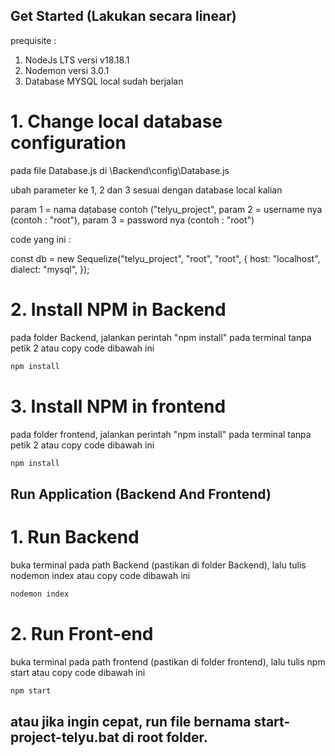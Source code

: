 ## Get Started (Lakukan secara linear)

prequisite : 
1. NodeJs LTS versi v18.18.1
2. Nodemon versi 3.0.1
3. Database MYSQL local sudah berjalan

# 1. Change local database configuration

pada file Database.js di \Backend\config\Database.js

ubah parameter ke 1, 2 dan 3 sesuai dengan database local kalian 

param 1 = nama database contoh ("telyu_project",
param 2 = username nya (contoh : "root"),
param 3 = password nya (contoh : "root")

code yang ini : 

const db = new Sequelize("telyu_project", "root", "root", {
  host: "localhost",
  dialect: "mysql",
});

# 2. Install NPM in Backend

pada folder Backend, jalankan perintah "npm install" pada terminal tanpa petik 2 atau copy code dibawah ini

```sh
npm install
```

# 3. Install NPM in frontend

pada folder frontend, jalankan perintah "npm install" pada terminal tanpa petik 2 atau copy code dibawah ini

```sh
npm install
```

## Run Application (Backend And Frontend)

# 1. Run Backend

buka terminal pada path Backend (pastikan di folder Backend), lalu tulis nodemon index atau copy code dibawah ini

```sh
nodemon index
```

# 2. Run Front-end

buka terminal pada path frontend (pastikan di folder frontend), lalu tulis npm start atau copy code dibawah ini

```sh
npm start
```

## atau jika ingin cepat, run file bernama <b>start-project-telyu.bat</b> di root folder.

